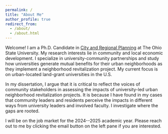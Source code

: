 ```yaml
---
permalink: /
title: "About Me"
author_profile: true
redirect_from: 
  - /about/
  - /about.html
---
```


Welcome! I am a Ph.D. Candidate in [City and Regional Planning](https://knowlton.osu.edu/city-and-regional-planning) at The Ohio State University. My research interests lie in community and local economic development. I specialize in university-community partnerships and study how universities generate mutual benefits for their urban neighborhoods as they implement a neighborhood revitalization project. My current focus is on urban-located land-grant universities in the U.S.

In my dissertation, I argue that it is critical to reflect the voices of community stakeholders in assessing the impacts of university-led urban neighborhood revitalization projects. It is because I have found in my cases that community leaders and residents perceive the impacts in different ways from university leaders and involved faculty. I investigate where the gaps are rooted.

I will be on the job market for the 2024--2025 academic year. Please reach out to me by clicking the email button on the left pane if you are interested.